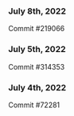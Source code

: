 ### July 8th, 2022

Commit #219066

### July 5th, 2022

Commit #314353


### July 4th, 2022

Commit #72281
